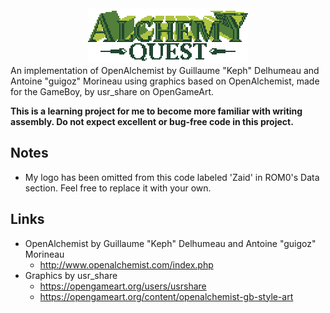 <div style="text-align:center;">
  <img src="https://github.com/ZaidMade/AlchemyQuest/raw/master/logo.png" alt="AlchemyQust">
</div>
An implementation of OpenAlchemist by Guillaume "Keph" Delhumeau and
Antoine "guigoz" Morineau using graphics based on OpenAlchemist, made for the
GameBoy, by usr_share on OpenGameArt.

__This is a learning project for me to become more familiar with writing
assembly. Do not expect excellent or bug-free code in this project.__


## Notes
* My logo has been omitted from this code labeled 'Zaid' in ROM0's Data
section. Feel free to replace it with your own.

## Links
* OpenAlchemist by Guillaume "Keph" Delhumeau and Antoine "guigoz" Morineau
  - http://www.openalchemist.com/index.php
* Graphics by usr_share
  - https://opengameart.org/users/usrshare
  - https://opengameart.org/content/openalchemist-gb-style-art
